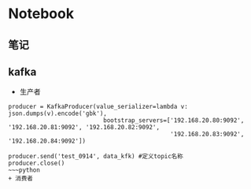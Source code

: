 # Notebook
笔记
---

## kafka
  + 生产者
  ~~~
  producer = KafkaProducer(value_serializer=lambda v: json.dumps(v).encode('gbk'),
                             bootstrap_servers=['192.168.20.80:9092', '192.168.20.81:9092', '192.168.20.82:9092',
                                                '192.168.20.83:9092', '192.168.20.84:9092'])

 producer.send('test_0914', data_kfk) #定义topic名称
 producer.close()
 ~~~python
  + 消费者
    
